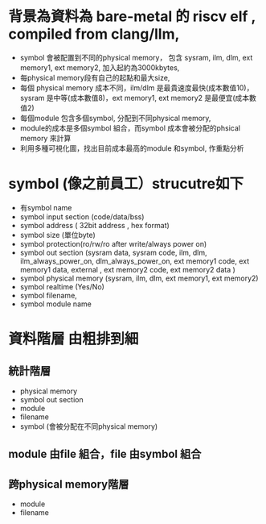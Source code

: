 # 背景為資料為 bare-metal 的 riscv elf , compiled from clang/llm, 
- symbol 會被配置到不同的physical memory， 包含 sysram, ilm, dlm, ext memory1, ext memory2, 加入起約為3000kbytes, 
- 每physical memory段有自己的起點和最大size, 
- 每個 physical memory 成本不同，ilm/dlm 是最貴速度最快(成本數值10)，sysram 是中等(成本數值8)，ext memory1, ext memory2 是最便宜(成本數值2)
- 每個module 包含多個symbol, 分配到不同physical memory, 
- module的成本是多個symbol 組合，而symbol 成本會被分配的phsical memory 來計算
- 利用多種可視化圖，找出目前成本最高的module 和symbol, 作重點分析



# symbol (像之前員工）strucutre如下 
- 有symbol name
- symbol input section (code/data/bss) 
- symbol address ( 32bit address , hex format) 
- symbol size (單位byte) 
- symbol protection(ro/rw/ro after write/always power on) 
- symbol out section (sysram data, sysram code, ilm, dlm, ilm_always_power_on, dlm_always_power_on, ext memory1 code, ext memory1 data, external , ext memory2 code, ext memory2 data ) 
- symbol physical memory (sysram, ilm, dlm, ext memory1, ext memory2) 
- symbol realtime (Yes/No)
- symbol filename, 
- symbol module name

# 資料階層 由粗排到細
## 統計階層
- physical memory
- symbol out section
- module 
- filename
- symbol (會被分配在不同physical memory)

## module 由file 組合，file 由symbol 組合

## 跨physical memory階層
- module
- filename




